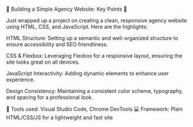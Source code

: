 🚀 Building a Simple Agency Website: Key Points 🚀

Just wrapped up a project on creating a clean, responsive agency website using HTML, CSS, and JavaScript. Here are the highlights:

HTML Structure: Setting up a semantic and well-organized structure to ensure accessibility and SEO friendliness.

CSS & Flexbox: Leveraging Flexbox for a responsive layout, ensuring the site looks great on all devices.

JavaScript Interactivity: Adding dynamic elements to enhance user experience.

Design Consistency: Maintaining a consistent color scheme, typography, and spacing for a professional look.

🔧 Tools used: Visual Studio Code, Chrome DevTools
💻 Framework: Plain HTML/CSS/JS for a lightweight and fast site
